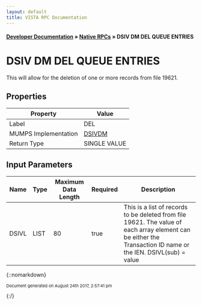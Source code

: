 ```yaml
---
layout: default
title: VISTA RPC Documentation
---
```


#### [Developer Documentation](../index) &#187; [Native RPCs](TableOfContents) &#187; DSIV DM DEL QUEUE ENTRIES<br/>
# DSIV DM DEL QUEUE ENTRIES

This will allow for the deletion of one or more records from file 19621.

## Properties

Property | Value
--- | ---
Label | DEL
MUMPS Implementation | [DSIVDM](http://code.osehra.org/dox/Routine_DSIVDM_source.html)
Return Type | SINGLE VALUE


## Input Parameters

Name | Type | Maximum Data Length | Required | Description
--- | --- | --- | --- | ---
DSIVL | LIST | 80 | true | This is a list of records to be deleted from file 19621.  The value of each array element can be either the Transaction ID name or the IEN.    DSIVL(sub) &#x3D; value



{::nomarkdown} <br/><p style="font-size: 11px">Document generated on August 24th 2017, 2:57:41 pm</p>{:/}